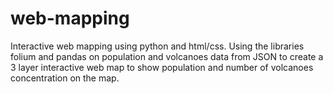 # web-mapping
Interactive web mapping using python and html/css.
Using the libraries folium and pandas on population and volcanoes data from JSON to create a 3 layer interactive web map to show population and number of volcanoes concentration on the map.
